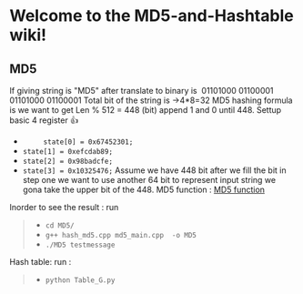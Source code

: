 # Welcome to the MD5-and-Hashtable wiki!
## MD5
If giving string is "MD5" after translate to binary is ​
01101000 01100001 01101000 01100001​
Total bit of the string is ->4*8=32​
MD5 hashing formula is we want to get Len % 512 = 448 (bit) append 1 and 0 until 448.
Settup basic 4 register 👍 
* ` 	state[0] = 0x67452301;`
* 	`state[1] = 0xefcdab89;`
* 	`state[2] = 0x98badcfe;`
* 	`state[3] = 0x10325476;`
Assume we have 448 bit after we fill the bit in step one we want to use another 64 bit to represent input string we gona take the upper bit of the 448.
MD5 function : [MD5 function](http://www.zedwood.com/article/cpp-md5-function)

Inorder to see  the result : run  
> * `cd MD5/`
> * `g++ hash_md5.cpp md5_main.cpp  -o MD5`
> * `./MD5 testmessage`

Hash table: 
run : 
> * `python Table_G.py`

